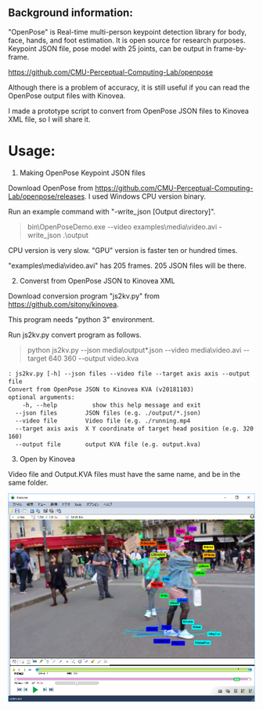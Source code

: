 ## Background information: 

 "OpenPose" is Real-time multi-person keypoint detection library for body, face, hands, and foot estimation.
 It is open source for research purposes.
 Keypoint JSON file, pose model with 25 joints, can be output in frame-by-frame. 

https://github.com/CMU-Perceptual-Computing-Lab/openpose

Although there is a problem of accuracy, it is still useful if you can read the OpenPose output files with Kinovea.

I made a prototype script to convert from OpenPose JSON files to Kinovea XML file, so I will share it.


# Usage:

1. Making OpenPose Keypoint JSON files

Download OpenPose from https://github.com/CMU-Perceptual-Computing-Lab/openpose/releases. I used Windows CPU version binary.

Run an example command with "-write_json [Output directory]".

> bin\OpenPoseDemo.exe --video examples\media\video.avi -write_json .\output

CPU version is very slow. "GPU" version is faster ten or hundred times.

"examples\media\video.avi" has 205 frames. 205 JSON files will be there.

2. Converst from OpenPose JSON to Kinovea XML

Download conversion program "js2kv.py" from https://github.com/sitony/kinovea.

This program needs "python 3" environment.

Run js2kv.py convert program as follows.
> python js2kv.py --json media\output\*.json --video media\video.avi --target 640 360 --output video.kva

    : js2kv.py [-h] --json files --video file --target axis axis --output file
    Convert from OpenPose JSON to Kinovea KVA (v20181103)
    optional arguments:
        -h, --help          show this help message and exit
      --json files        JSON files (e.g. ./output/*.json)
      --video file        Video file (e.g. ./running.mp4
      --target axis axis  X Y coordinate of target head position (e.g. 320 160)
      --output file       output KVA file (e.g. output.kva)

3. Open by Kinovea

Video file and Output.KVA files must have the same name, and be in the same folder.
 
<img src="./sample/kinovea-image.png">
 
